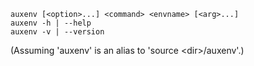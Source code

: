 ~~~~~
auxenv [<option>...] <command> <envname> [<arg>...]
auxenv -h | --help
auxenv -v | --version
~~~~~
(Assuming 'auxenv' is an alias to 'source \<dir\>\/auxenv'.)
